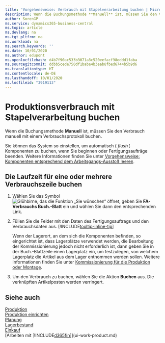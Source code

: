 ```yaml
---
title: 'Vorgehensweise: Verbrauch mit Stapelverarbeitung buchen | Microsoft Docs'
description: Wenn die Buchungsmethode **Manuell** ist, müssen Sie den Verbrauch manuell mit einem Verbrauchsprotokoll buchen.
author: SorenGP
ms.service: dynamics365-business-central
ms.topic: article
ms.devlang: na
ms.tgt_pltfrm: na
ms.workload: na
ms.search.keywords: ''
ms.date: 10/01/2020
ms.author: edupont
ms.openlocfilehash: d4b7f90ac533b3071a8c520eefacf98eddd1faba
ms.sourcegitcommit: ddbb5cede750df1baba4b3eab8fbed6744b5b9d6
ms.translationtype: HT
ms.contentlocale: de-DE
ms.lasthandoff: 10/01/2020
ms.locfileid: "3919113"
---
```

# <a name="batch-post-production-consumption"></a>Produktionsverbrauch mit Stapelverarbeitung buchen
Wenn die Buchungsmethode **Manuell** ist, müssen Sie den Verbrauch manuell mit einem Verbrauchsprotokoll buchen.

Sie können das System so einstellen, um automatisch ( *flush* ) Komponenten zu buchen, wenn Sie beginnen oder Fertigungsaufträge beenden. Weitere Informationen finden Sie unter [Vorgehensweise: Komponenten entsprechend dem Arbeitsgangs-Ausstoß leeren](production-how-to-flush-components-according-to-operation-output.md).

## <a name="to-post-consumption-for-one-or-more-production-order-lines"></a>Die Laufzeit für eine oder mehrere Verbrauchszeile buchen  
1.  Wählen Sie das Symbol ![Glühbirne, das die Funktion „Sie wünschen“ öffnet](media/ui-search/search_small.png "Was möchten Sie tun?"), geben Sie **FA-Verbrauchs Buch.-Blatt** ein und wählen Sie dann den entsprechenden Link.  
2.  Füllen Sie die Felder mit den Daten des Fertigungsauftrags und den Verbrauchsdaten aus. [!INCLUDE[tooltip-inline-tip](includes/tooltip-inline-tip_md.md)]  

    Wenn der Lagerort, an dem sich die Komponenten befinden, so eingerichtet ist, dass Lagerplätze verwendet werden, die Bearbeitung der Kommissionierung jedoch nicht erforderlich ist, dann geben Sie in der Buch.-Blattzeile einen Lagerplatz ein, um festzulegen, von welchem Lagerplatz die Artikel aus dem Lager entnommen werden sollen. Weitere Informationen finden Sie unter [Kommissionierung für die Produktion oder Montage](warehouse-how-to-pick-for-production.md).  
3.  Um den Verbrauch zu buchen, wählen Sie die Aktion **Buchen** aus. Die verknüpften Artikelposten werden verringert.

## <a name="see-also"></a>Siehe auch  
[Produktion](production-manage-manufacturing.md)    
[Produktion einrichten](production-configure-production-processes.md)  
[Planung](production-planning.md)      
[Lagerbestand](inventory-manage-inventory.md)  
[Einkauf](purchasing-manage-purchasing.md)  
[Arbeiten mit [!INCLUDE[d365fin](includes/d365fin_md.md)]](ui-work-product.md)
